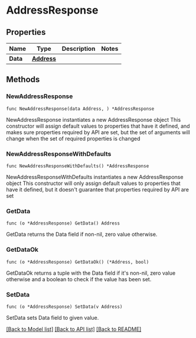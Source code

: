 # AddressResponse

## Properties

Name | Type | Description | Notes
------------ | ------------- | ------------- | -------------
**Data** | [**Address**](Address.md) |  | 

## Methods

### NewAddressResponse

`func NewAddressResponse(data Address, ) *AddressResponse`

NewAddressResponse instantiates a new AddressResponse object
This constructor will assign default values to properties that have it defined,
and makes sure properties required by API are set, but the set of arguments
will change when the set of required properties is changed

### NewAddressResponseWithDefaults

`func NewAddressResponseWithDefaults() *AddressResponse`

NewAddressResponseWithDefaults instantiates a new AddressResponse object
This constructor will only assign default values to properties that have it defined,
but it doesn't guarantee that properties required by API are set

### GetData

`func (o *AddressResponse) GetData() Address`

GetData returns the Data field if non-nil, zero value otherwise.

### GetDataOk

`func (o *AddressResponse) GetDataOk() (*Address, bool)`

GetDataOk returns a tuple with the Data field if it's non-nil, zero value otherwise
and a boolean to check if the value has been set.

### SetData

`func (o *AddressResponse) SetData(v Address)`

SetData sets Data field to given value.



[[Back to Model list]](../README.md#documentation-for-models) [[Back to API list]](../README.md#documentation-for-api-endpoints) [[Back to README]](../README.md)


